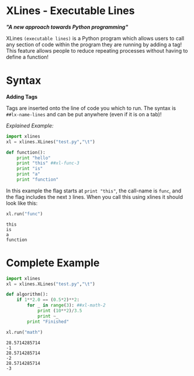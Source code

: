 XLines - Executable Lines
=========================

***"A new approach towards Python programming"***

XLines `(executable lines)` is a Python program which allows users to call any section of code within the program they are running by adding a tag! This feature allows people to reduce repeating processes without having to define a function!

Syntax
======

**Adding Tags**

Tags are inserted onto the line of code you which to run. The syntax is `##lx-name-lines` and can be put anywhere (even if it is on a tab)!

*Explained Example:*

```python
import xlines
xl = xlines.XLines("test.py","\t")

def function():
	print "hello"
	print "this" ##xl-func-3
	print "is"
	print "a"
	print "function"
```

In this example the flag starts at `print "this"`, the call-name is `func`, and the flag includes the next `3` lines. When you call this using xlines it should look like this:

```python
xl.run("func")
```
```
this
is
a
function
```

Complete Example
================

```python
import xlines
xl = xlines.XLines("test.py","\t")

def algorithm():
	if 1**2.0 == (0.5*2)**2:
		for _ in range(3): ##xl-math-2
			print (10**2)/3.5
			print ~_
		print "Finished"

xl.run("math")
```
```
28.5714285714
-1
28.5714285714
-2
28.5714285714
-3
```
